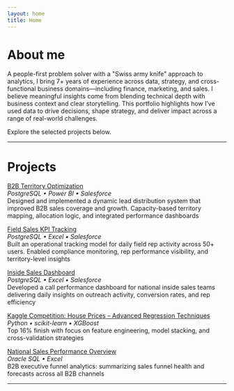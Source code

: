 ```yaml
---
layout: home
title: Home
---
```


# About me

A people-first problem solver with a "Swiss army knife" approach to analytics, I bring 7+ years of experience across data, strategy, and cross-functional business domains—including finance, marketing, and sales. I believe meaningful insights come from blending technical depth with business context and clear storytelling. This portfolio highlights how I’ve used data to drive decisions, shape strategy, and deliver impact across a range of real-world challenges.

Explore the selected projects below.

---

# Projects

[B2B Territory Optimization](./B2B%20Territory%20Model/)<br>
_PostgreSQL • Power BI • Salesforce_ <br>
Designed and implemented a dynamic lead distribution system that improved B2B sales coverage and growth. Capacity-based territory mapping, allocation logic, and integrated performance dashboards

[Field Sales KPI Tracking](./Field%20Sales%20KPI%20Analysis/)<br>
_PostgreSQL • Excel • Salesforce_ <br>
Built an operational tracking model for daily field rep activity across 50+ users. Enabled compliance monitoring, rep performance visibility, and territory-level insights

[Inside Sales Dashboard](./Inside%20Sales%20KPI%20Dashboard/)<br>
_PostgreSQL • Excel • Salesforce_ <br>
Developed a call performance dashboard for national inside sales teams delivering daily insights on outreach activity, conversion rates, and rep efficiency

[Kaggle Competition: House Prices – Advanced Regression Techniques](./Kaggle%20Competition%3A%20House%20Prices%20-%20Advanced%20Regression%20Techniques/)<br>
_Python • scikit-learn • XGBoost_ <br>
Top 16% finish with focus on feature engineering, model stacking, and cross-validation strategies

[National Sales Performance Overview](./National%20Sales%20Performance%20Dashboard/)<br>
_Oracle SQL • Excel_ <br>
B2B executive funnel analytics: summarizing sales funnel health and forecasts across all B2B channels

---
